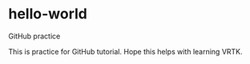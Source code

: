 # hello-world
GitHub practice

This is practice for GitHub tutorial.  Hope this helps with learning VRTK.
